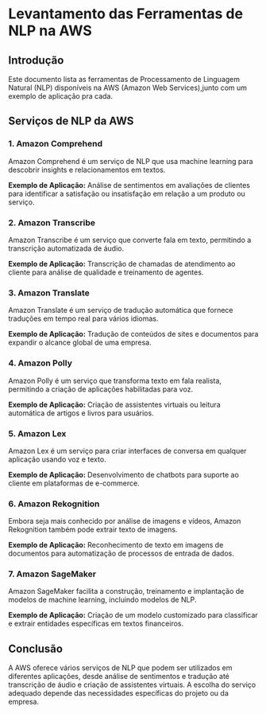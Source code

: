 # Levantamento das Ferramentas de NLP na AWS

## Introdução
Este documento lista as ferramentas de Processamento de Linguagem Natural (NLP) disponíveis na AWS (Amazon Web Services),junto com um exemplo de aplicação pra cada.

## Serviços de NLP da AWS

### 1. Amazon Comprehend
Amazon Comprehend é um serviço de NLP que usa machine learning para descobrir insights e relacionamentos em textos.

**Exemplo de Aplicação:**
Análise de sentimentos em avaliações de clientes para identificar a satisfação ou insatisfação em relação a um produto ou serviço.

### 2. Amazon Transcribe
Amazon Transcribe é um serviço que converte fala em texto, permitindo a transcrição automatizada de áudio.

**Exemplo de Aplicação:**
Transcrição de chamadas de atendimento ao cliente para análise de qualidade e treinamento de agentes.

### 3. Amazon Translate
Amazon Translate é um serviço de tradução automática que fornece traduções em tempo real para vários idiomas.

**Exemplo de Aplicação:**
Tradução de conteúdos de sites e documentos para expandir o alcance global de uma empresa.

### 4. Amazon Polly
Amazon Polly é um serviço que transforma texto em fala realista, permitindo a criação de aplicações habilitadas para voz.

**Exemplo de Aplicação:**
Criação de assistentes virtuais ou leitura automática de artigos e livros para usuários.

### 5. Amazon Lex
Amazon Lex é um serviço para criar interfaces de conversa em qualquer aplicação usando voz e texto.

**Exemplo de Aplicação:**
Desenvolvimento de chatbots para suporte ao cliente em plataformas de e-commerce.

### 6. Amazon Rekognition
Embora seja mais conhecido por análise de imagens e vídeos, Amazon Rekognition também pode extrair texto de imagens.

**Exemplo de Aplicação:**
Reconhecimento de texto em imagens de documentos para automatização de processos de entrada de dados.

### 7. Amazon SageMaker
Amazon SageMaker facilita a construção, treinamento e implantação de modelos de machine learning, incluindo modelos de NLP.

**Exemplo de Aplicação:**
Criação de um modelo customizado para classificar e extrair entidades específicas em textos financeiros.

## Conclusão
A AWS oferece vários serviços de NLP que podem ser utilizados em diferentes aplicações, desde análise de sentimentos e tradução até transcrição de áudio e criação de assistentes virtuais. A escolha do serviço adequado depende das necessidades específicas do projeto ou da empresa.

